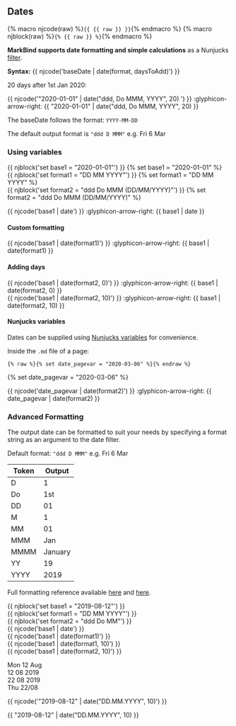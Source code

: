 ## Dates

{% macro njcode(raw) %}<code>{<a/>{ {{ raw }} }}</code>{% endmacro %}
{% macro njblock(raw) %}<code>{<a/>% {{ raw }} %}</code>{% endmacro %}

**MarkBind supports date formatting and simple calculations** as a Nunjucks [filter](https://mozilla.github.io/nunjucks/templating.html#filters).

**Syntax:** {{ njcode('baseDate | date(format, daysToAdd)') }}

<div id="main-example">

20 days after 1st Jan 2020:

{{ njcode('"2020-01-01" | date("ddd, Do MMM, YYYY", 20) ') }} :glyphicon-arrow-right: {{ "2020-01-01" | date("ddd, Do MMM, YYYY", 20) }}
</div>

<box type="info">

The baseDate follows the format: `YYYY-MM-DD`

The default output format is `"ddd D MMM"` e.g. Fri 6 Mar
</box>

### Using variables

{{ njblock('set base1 = "2020-01-01"') }} {% set base1 = "2020-01-01" %} <br/>
{{ njblock('set format1 = "DD MM YYYY"') }} {% set format1 = "DD MM YYYY" %} <br/>
{{ njblock('set format2 = "ddd Do MMM (DD/MM/YYYY)"') }} {% set format2 = "ddd Do MMM (DD/MM/YYYY)" %}

{{ njcode('base1 | date') }} :glyphicon-arrow-right: {{ base1 | date }}<br/>

#### Custom formatting
{{ njcode('base1 | date(format1)') }} :glyphicon-arrow-right: {{ base1 | date(format1) }}<br/>

#### Adding days
{{ njcode('base1 | date(format2, 0)') }} :glyphicon-arrow-right: {{ base1 | date(format2, 0) }}<br/>
{{ njcode('base1 | date(format2, 10)') }} :glyphicon-arrow-right: {{ base1 | date(format2, 10) }}<br/>

#### Nunjucks variables
Dates can be supplied using [Nunjucks variables](../reusingContents.html#variables) for convenience.

Inside the `.md` file of a page:
```
{% raw %}{% set date_pagevar = "2020-03-06" %}{% endraw %}
```
{% set date_pagevar = "2020-03-06" %}

{{ njcode('date_pagevar | date(format2)') }} :glyphicon-arrow-right: {{ date_pagevar | date(format2) }} <br/>



### Advanced Formatting

The output date can be formatted to suit your needs by specifying a format string as an argument to the date filter.

Default format: `"ddd D MMM"` e.g. Fri 6 Mar

<panel header="**Brief reference**">

Token | Output
--- | ---
D | 1
Do | 1st
DD | 01
M | 1
MM | 01
MMM | Jan
MMMM | January
YY | 19
YYYY | 2019
</panel>

Full formatting reference available [here](https://day.js.org/docs/en/parse/string-format#list-of-all-available-parsing-tokens) and [here](https://day.js.org/docs/en/plugin/advanced-format).

<div id="examples" class="d-none">
<include boilerplate src="outputBox.md">
<variable name="code">

<box><span>
{{ njblock('set base1 = "2019-08-12"') }}<br/>
{{ njblock('set format1 = "DD MM YYYY"') }}<br/>
{{ njblock('set format2 = "ddd Do MM"') }}<br/>
{{ njcode('base1 | date') }} <!-- Mon 12 Aug --><br/>
{{ njcode('base1 | date(format1)') }} <!-- 12 08 2019 --><br/>
{{ njcode('base1 | date(format1, 10)') }} <!-- 22 08 2019 --><br/>
{{ njcode('base1 | date(format2, 10)') }} <!-- Thu 22/08 --><br/>
</span></box>
</variable>

<variable name="output">
Mon 12 Aug<br/>
12 08 2019<br/>
22 08 2019<br/>
Thu 22/08
</variable>
</include>
</div>

<div id="short" class="d-none">

<box><span>
{{ njcode('"2019-08-12" | date("DD.MM.YYYY", 10)') }} <!-- 22.08.2019 --><br/>
</span></box>

{{ "2019-08-12" | date("DD.MM.YYYY", 10) }}
</div>
